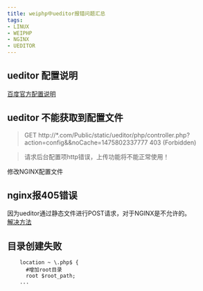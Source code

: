 ```yaml
---
title: weiphp中ueditor报错问题汇总
tags:
- LINUX
- WEIPHP
- NGINX
- UEDITOR
---
```

## ueditor 配置说明
[百度官方配置说明](http://fex.baidu.com/ueditor/)

## ueditor 不能获取到配置文件
>  GET http://*.com/Public/static/ueditor/php/controller.php?action=config&&noCache=1475802337777 403 (Forbidden)

> 请求后台配置项http错误，上传功能将不能正常使用！
<!--more-->
修改NGINX配置文件

## nginx报405错误
因为ueditor通过静态文件进行POST请求，对于NGINX是不允许的。  
[解决方法](https://my.oschina.net/lemonzone2010/blog/174505)

## 目录创建失败
``` nginx
    location ~ \.php$ {
      #增加root目录
      root $root_path;
    ...
```
